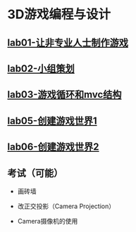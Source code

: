 # 3D游戏编程与设计

## [lab01-让非专业人士制作游戏](https://gitee.com/Arron_Vague/3-d-computer-game-programming-laboratory/tree/master/lab01)

## [lab02-小组策划](https://gitee.com/Arron_Vague/3-d-computer-game-programming-laboratory/tree/master/lab02)

## [lab03-游戏循环和mvc结构](https://gitee.com/Arron_Vague/3-d-computer-game-programming-laboratory/tree/master/lab03)

## [lab05-创建游戏世界1](https://gitee.com/Arron_Vague/3-d-computer-game-programming-laboratory/tree/master/lab05/Priests%20and%20Devils)

## [lab06-创建游戏世界2](https://gitee.com/Arron_Vague/3-d-computer-game-programming-laboratory/tree/master/lab06/Priests%20and%20Devils-Action%20Separate)

## 考试（可能）

- 画砖墙

- 改正交投影（Camera Projection）

- Camera摄像机的使用
